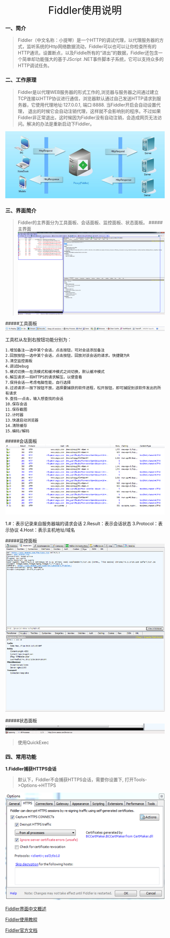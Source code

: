<center><font size=6 color=black>Fiddler使用说明</font></center>

### 一、简介
>Fiddler（中文名称：小提琴）是一个HTTP的调试代理，以代理服务器的方式，监听系统的Http网络数据流动，Fiddler可以也可以让你检查所有的HTTP通讯，设置断点，以及Fiddle所有的“进出”的数据，Fiddler还包含一个简单却功能强大的基于JScript .NET事件脚本子系统，它可以支持众多的HTTP调试任务。

### 二、工作原理
>Fiddler是以代理WEB服务器的形式工作的,浏览器与服务器之间通过建立TCP连接以HTTP协议进行通信，浏览器默认通过自己发送HTTP请求到服务器，它使用代理地址:127.0.0.1, 端口:8888. 当Fiddler开启会自动设置代理， 退出的时候它会自动注销代理，这样就不会影响别的程序。不过如果Fiddler非正常退出，这时候因为Fiddler没有自动注销，会造成网页无法访问。解决的办法是重新启动下Fiddler。

![工作原理](img/1.jpg)

### 三、界面简介
>Fiddler的主界面分为工具面板、会话面板、监控面板、状态面板。
#####主界面
![主界面](img/2.png)

#####工具面板
![工具面板](img/3.png)

工具栏从左到右按钮功能分别为：

    1.增加备注——选中某个会话，点击按钮，可对会话添加备注
    2.回放按钮——选中某个会话，点击按钮，回放对该会话的请求。快捷键为R
    3.清空监控面板
    4.调试Debug
    5.模式切换——在流模式和缓冲模式之间切换，默认缓冲模式
    6.解压请求——将HTTPS的请求解压，以便查看
    7.保持会话——考虑电脑性能，自行选择
    8.过滤请求——按下按钮不放，选择要捕获的软件进程，松开按钮，即可捕捉到该软件发出的所有请求
    9.查找——点击，输入想查找的会话
    10.保存会话
    11.保存截图
    12.计时器
    13.快速启动浏览器
    14.清除缓存
    15.编码/解码

#####会话面板
![会话面板](img/4.png)

1.#：表示记录来自服务器端的请求会话
2.Result：表示会话状态
3.Protocol：表示协议
4.Host：表示主机地址/域名



#####监控面板
![监控面板](img/5.png)

#####状态面板
![状态面板](img/6.png)
>使用QuickExec




### 四、常用功能
**1.Fiddler捕获HTTPS会话**
>默认下，Fiddler不会捕获HTTPS会话，需要你设置下, 打开Tools->Options->HTTPS

![状态面板](img/7.png)


[Fiddler界面中文概述](https://www.cnblogs.com/sjl179947253/p/7620524.html)

[Fiddler使用教程](http://www.aseoe.com/special/webstart/fiddler/#c4)

[Fiddler官方文档](https://docs.telerik.com/fiddler/KnowledgeBase/FiddlerScript/ModifyRequestOrResponse)